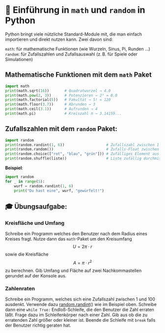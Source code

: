 # 🧮 Einführung in `math` und `random` in Python

Python bringt viele nützliche Standard-Module mit, die man einfach importieren und direkt nutzen kann. Zwei davon sind:

`math`: für mathematische Funktionen (wie Wurzeln, Sinus, Pi, Runden …)
`random`: für Zufallszahlen und Zufallsauswahl (z. B. für Spiele oder Simulationen)

## Mathematische Funktionen mit dem `math` Paket
```python
import math
print(math.sqrt(16))       # Quadratwurzel → 4.0
print(math.pow(2, 3))      # Potenzieren → 2³ = 8.0
print(math.factorial(5))   # Fakultät → 5! = 120
print(math.floor(3.7))     # Abrunden → 3
print(math.ceil(3.1))      # Aufrunden → 4
print(math.pi)             # Kreiszahl π → 3.14159...
```

## Zufallszahlen mit dem `random` Paket:
```python
import random
print(random.randint(1, 6))                   # Zufallszahl zwischen 1 und 6 (inkl.)
print(random.random())                        # Zufalls-Float zwischen 0.0 und 1.0
print(random.choice(["rot", "blau", "grün"])) # Zufälliges Element aus Liste
print(random.shuffle(liste))                  # Liste zufällig durchmischen (in-place)
```

**Beispiel**: 
```python
import random
for _ in range(5):
    wurf = random.randint(1, 6)
    print("Du hast eine", wurf, "gewürfelt!")
```    

## 🎓 Übungsaufgabe:
### Kreisfläche und Umfang
Schreibe ein Programm welches den Benutzer nach dem Radius eines Kreises fragt. Nutze dann das `math`-Paket um den Kreisumfang $$U = 2\pi\cdot r$$ sowie die Kreisfläche $$A = \pi\cdot r^2$$ zu berechnen. Gib Umfang und Fläche auf zwei Nachkommastellen gerundet auf der Konsole aus. 
### Zahlenraten
Schreibe ein Programm, welches sich eine Zufallszahl zwischen 1 und 100 ausdenkt. Verwende dazu
[random.randint](https://www.w3schools.com/python/ref_random_randint.asp)() wie im Beispiel oben. Schreibe dann eine `while True:` Endloß-Schleife, die den Benutzer die Zahl erraten läßt. Frage dazu im Schleifenkörper nach einer Zahl. Gib aus ob die zu erratenden Zahl größer oder kleiner ist. Beende die Schleife mit `break` falls der Benutzer richtig geraten hat. 